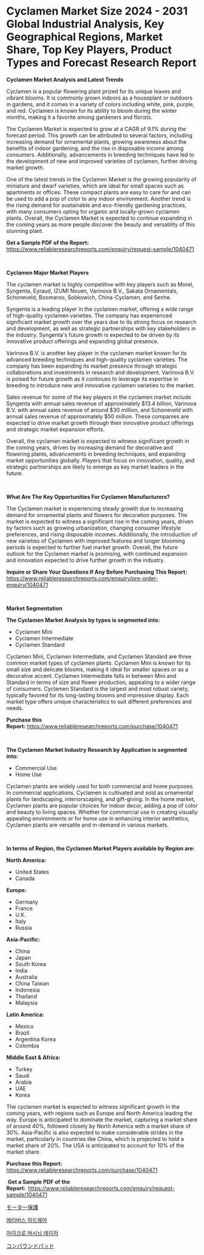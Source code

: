 <p><h1>Cyclamen Market Size 2024 - 2031 Global Industrial Analysis, Key Geographical Regions, Market Share, Top Key Players, Product Types and Forecast Research Report</h1></p><p><strong>Cyclamen Market Analysis and Latest Trends</strong></p>
<p><p>Cyclamen is a popular flowering plant prized for its unique leaves and vibrant blooms. It is commonly grown indoors as a houseplant or outdoors in gardens, and it comes in a variety of colors including white, pink, purple, and red. Cyclamen is known for its ability to bloom during the winter months, making it a favorite among gardeners and florists.</p><p>The Cyclamen Market is expected to grow at a CAGR of 9.1% during the forecast period. This growth can be attributed to several factors, including increasing demand for ornamental plants, growing awareness about the benefits of indoor gardening, and the rise in disposable income among consumers. Additionally, advancements in breeding techniques have led to the development of new and improved varieties of cyclamen, further driving market growth.</p><p>One of the latest trends in the Cyclamen Market is the growing popularity of miniature and dwarf varieties, which are ideal for small spaces such as apartments or offices. These compact plants are easy to care for and can be used to add a pop of color to any indoor environment. Another trend is the rising demand for sustainable and eco-friendly gardening practices, with many consumers opting for organic and locally-grown cyclamen plants. Overall, the Cyclamen Market is expected to continue expanding in the coming years as more people discover the beauty and versatility of this stunning plant.</p></p>
<p><strong>Get a Sample PDF of the Report:&nbsp;</strong> <a href="https://www.reliableresearchreports.com/enquiry/request-sample/1040471">https://www.reliableresearchreports.com/enquiry/request-sample/1040471</a></p>
<p>&nbsp;</p>
<p><strong>Cyclamen Major Market Players</strong></p>
<p><p>The cyclamen market is highly competitive with key players such as Morel, Syngenta, Eyraud, IZUMI Nouen, Varinova B.V., Sakata Ornamentals, Schoneveld, Boomaroo, Sobkowich, China-Cyclamen, and Senhe. </p><p>Syngenta is a leading player in the cyclamen market, offering a wide range of high-quality cyclamen varieties. The company has experienced significant market growth over the years due to its strong focus on research and development, as well as strategic partnerships with key stakeholders in the industry. Syngenta's future growth is expected to be driven by its innovative product offerings and expanding global presence.</p><p>Varinova B.V. is another key player in the cyclamen market known for its advanced breeding techniques and high-quality cyclamen varieties. The company has been expanding its market presence through strategic collaborations and investments in research and development. Varinova B.V. is poised for future growth as it continues to leverage its expertise in breeding to introduce new and innovative cyclamen varieties to the market.</p><p>Sales revenue for some of the key players in the cyclamen market include Syngenta with annual sales revenue of approximately $13.4 billion, Varinova B.V. with annual sales revenue of around $30 million, and Schoneveld with annual sales revenue of approximately $50 million. These companies are expected to drive market growth through their innovative product offerings and strategic market expansion efforts. </p><p>Overall, the cyclamen market is expected to witness significant growth in the coming years, driven by increasing demand for decorative and flowering plants, advancements in breeding techniques, and expanding market opportunities globally. Players that focus on innovation, quality, and strategic partnerships are likely to emerge as key market leaders in the future.</p></p>
<p>&nbsp;</p>
<p><strong>What Are The Key Opportunities For Cyclamen Manufacturers?</strong></p>
<p><p>The Cyclamen market is experiencing steady growth due to increasing demand for ornamental plants and flowers for decoration purposes. The market is expected to witness a significant rise in the coming years, driven by factors such as growing urbanization, changing consumer lifestyle preferences, and rising disposable incomes. Additionally, the introduction of new varieties of Cyclamen with improved features and longer blooming periods is expected to further fuel market growth. Overall, the future outlook for the Cyclamen market is promising, with continued expansion and innovation expected to drive further growth in the industry.</p></p>
<p><strong>Inquire or Share Your Questions If Any Before Purchasing This Report:</strong> <a href="https://www.reliableresearchreports.com/enquiry/pre-order-enquiry/1040471">https://www.reliableresearchreports.com/enquiry/pre-order-enquiry/1040471</a></p>
<p>&nbsp;</p>
<p><strong>Market Segmentation</strong></p>
<p><strong>The Cyclamen Market Analysis by types is segmented into:</strong></p>
<p><ul><li>Cyclamen Mini</li><li>Cyclamen Intermediate</li><li>Cyclamen Standard</li></ul></p>
<p><p>Cyclamen Mini, Cyclamen Intermediate, and Cyclamen Standard are three common market types of cyclamen plants. Cyclamen Mini is known for its small size and delicate blooms, making it ideal for smaller spaces or as a decorative accent. Cyclamen Intermediate falls in between Mini and Standard in terms of size and flower production, appealing to a wider range of consumers. Cyclamen Standard is the largest and most robust variety, typically favored for its long-lasting blooms and impressive display. Each market type offers unique characteristics to suit different preferences and needs.</p></p>
<p><strong>Purchase this Report:&nbsp;</strong><a href="https://www.reliableresearchreports.com/purchase/1040471">https://www.reliableresearchreports.com/purchase/1040471</a></p>
<p>&nbsp;</p>
<p><strong>The Cyclamen Market Industry Research by Application is segmented into:</strong></p>
<p><ul><li>Commercial Use</li><li>Home Use</li></ul></p>
<p><p>Cyclamen plants are widely used for both commercial and home purposes. In commercial applications, Cyclamen is cultivated and sold as ornamental plants for landscaping, interiorscaping, and gift-giving. In the home market, Cyclamen plants are popular choices for indoor decor, adding a pop of color and beauty to living spaces. Whether for commercial use in creating visually appealing environments or for home use in enhancing interior aesthetics, Cyclamen plants are versatile and in-demand in various markets.</p></p>
<p>&nbsp;</p>
<p><strong>In terms of Region, the Cyclamen Market Players available by Region are:</strong></p>
<p>
    <p> <strong> North America: </strong>
        <ul>
            <li>United States</li>
            <li>Canada</li>
        </ul>
        </p> 
    <p> <strong> Europe: </strong>
        <ul>
            <li>Germany</li>
            <li>France</li>
            <li>U.K.</li>
            <li>Italy</li>
            <li>Russia</li>
        </ul>
        </p> 
    <p> <strong> Asia-Pacific: </strong>
        <ul>
            <li>China</li>
            <li>Japan</li>
            <li>South Korea</li>
            <li>India</li>
            <li>Australia</li>
            <li>China Taiwan</li>
            <li>Indonesia</li>
            <li>Thailand</li>
            <li>Malaysia</li>
        </ul>
        </p> 
    <p> <strong> Latin America: </strong>
        <ul>
            <li>Mexico</li>
            <li>Brazil</li>
            <li>Argentina Korea</li>
            <li>Colombia</li>
        </ul>
        </p> 
    <p> <strong> Middle East & Africa: </strong>
        <ul>
            <li>Turkey</li>
            <li>Saudi</li>
            <li>Arabia</li>
            <li>UAE</li>
            <li>Korea</li>
        </ul>
    </p>
    </p>
<p><p>The cyclamen market is expected to witness significant growth in the coming years, with regions such as Europe and North America leading the way. Europe is anticipated to dominate the market, capturing a market share of around 40%, followed closely by North America with a market share of 30%. Asia-Pacific is also expected to make considerable strides in the market, particularly in countries like China, which is projected to hold a market share of 20%. The USA is anticipated to account for 10% of the market share.</p></p>
<p><strong>Purchase this Report: </strong><a href="https://www.reliableresearchreports.com/purchase/1040471">https://www.reliableresearchreports.com/purchase/1040471</a></p>
<p>&nbsp;<strong>Get a Sample PDF of the Report:&nbsp;&nbsp;</strong><a href="https://www.reliableresearchreports.com/enquiry/request-sample/1040471">https://www.reliableresearchreports.com/enquiry/request-sample/1040471</a></p>
<p><strong></strong></p>
<p><p><a href="https://medium.com/@evanmedhurst2023/%E3%83%A2%E3%83%BC%E3%82%BF%E3%83%BC%E4%BF%9D%E8%AD%B7%E5%B8%82%E5%A0%B4-%E5%B8%82%E5%A0%B4cagr-%E5%B8%82%E5%A0%B4%E3%83%88%E3%83%AC%E3%83%B3%E3%83%89-%E6%88%90%E9%95%B7%E6%88%A6%E7%95%A5%E3%81%AB%E3%81%A4%E3%81%84%E3%81%A6%E3%81%AEinsights-42ad118fe173">モーター保護</a></p><p><a href="https://medium.com/@oxehjhnqfqdjy2/%EB%A9%94%ED%83%80%EB%B2%84%EC%8A%A4-%ED%95%98%EB%93%9C%EC%9B%A8%EC%96%B4-%EC%8B%9C%EC%9E%A5-%EA%B7%9C%EB%AA%A8%EB%8A%94-%EA%B8%80%EB%A1%9C%EB%B2%8C-%EC%82%B0%EC%97%85%EC%97%90%EC%84%9C-%EC%B5%9C%EA%B3%A0%EC%9D%98-%EB%A7%88%EC%BC%80%ED%8C%85-%EC%B1%84%EB%84%90%EC%9D%84-%EB%B3%B4%EC%97%AC%EC%A4%8D%EB%8B%88%EB%8B%A4-ec66df5b08bf">메타버스 하드웨어</a></p><p><a href="https://medium.com/@oxehjhnqfqdjy2/%EB%A7%88%EC%9D%B4%ED%81%AC%EB%A1%9C%EB%A7%88%EC%9D%B4%ED%81%AC%EB%A1%9C%EA%B0%80%EA%B3%B5-%EB%A0%88%EC%9D%B4%EC%A0%80-%EC%8B%9C%EC%9E%A5%EC%9D%80-%EC%8B%9C%EC%9E%A5-%EC%A0%90%EC%9C%A0%EC%9C%A8-%EC%8B%9C%EC%9E%A5-%EB%8F%99%ED%96%A5-%EB%B0%8F-%EC%8B%9C%EC%9E%A5-%EC%84%B1%EC%9E%A5%EC%97%90-%EA%B4%80%ED%95%9C-%EC%A0%95%EB%B3%B4%EB%A5%BC-%EC%A0%9C%EA%B3%B5%ED%95%A9%EB%8B%88%EB%8B%A4-5b5769a9b66d">마이크로 머시닝 레이저</a></p><p><a href="https://medium.com/@fabiclaf/%E3%82%B3%E3%83%B3%E3%83%91%E3%82%A6%E3%83%B3%E3%83%87%E3%82%A3%E3%83%B3%E3%82%B0%E3%83%91%E3%83%83%E3%83%89%E5%B8%82%E5%A0%B4%E3%81%AE%E8%AA%BF%E6%9F%BB%E3%83%AC%E3%83%9D%E3%83%BC%E3%83%88-%E3%81%9D%E3%81%AE%E6%AD%B4%E5%8F%B2%E3%81%8A%E3%82%88%E3%81%B32031%E5%B9%B4%E3%81%8B%E3%82%892031%E5%B9%B4%E3%81%BE%E3%81%A7%E3%81%AE%E4%BA%88%E6%B8%AC-5d8b55616548">コンパウンドパッド</a></p></p>